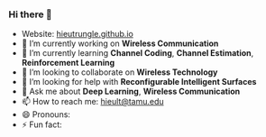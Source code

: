 ### Hi there 👋
- Website: [hieutrungle.github.io]("https://hieutrungle.github.io")
- 🔭 I’m currently working on **Wireless Communication**
- 🌱 I’m currently learning **Channel Coding**, **Channel Estimation**, **Reinforcement Learning**
- 👯 I’m looking to collaborate on **Wireless Technology**
- 🤔 I’m looking for help with **Reconfigurable Intelligent Surfaces**
- 💬 Ask me about **Deep Learning**, **Wireless Communication**
- 📫 How to reach me: hieult@tamu.edu
- 😄 Pronouns: 
- ⚡ Fun fact: 

